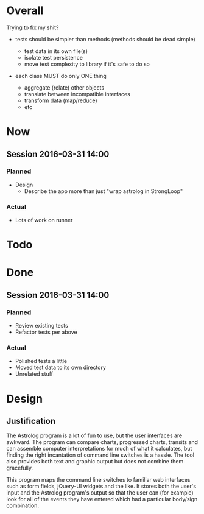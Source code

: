 # Overall

Trying to fix my shit?

  - tests should be simpler than methods (methods should be dead simple)
    - test data in its own file(s)
    - isolate test persistence
    - move test complexity to library if it's safe to do so

  - each class MUST do only ONE thing
    - aggregate (relate) other objects
    - translate between incompatible interfaces
    - transform data (map/reduce)
    - etc

# Now

## Session 2016-03-31 14:00

### Planned

  - Design
    - Describe the app more than just "wrap astrolog in StrongLoop"

### Actual

  - Lots of work on runner

# Todo

# Done

## Session 2016-03-31 14:00

### Planned

  - Review existing tests
  - Refactor tests per above

### Actual

  - Polished tests a little
  - Moved test data to its own directory
  - Unrelated stuff

# Design

## Justification

The Astrolog program is a lot of fun to use, but the user interfaces are
awkward. The program can compare charts, progressed charts, transits and can
assemble computer interpretations for much of what it calculates, but finding
the right incantation of command line switches is a hassle. The tool also
provides both text and graphic output but does not combine them gracefully.

This program maps the command line switches to familiar web interfaces such as
form fields, jQuery-UI widgets and the like. It stores both the user's input
and the Astrolog program's output so that the user can (for example) look for
all of the events they have entered which had a particular body/sign
combination.
